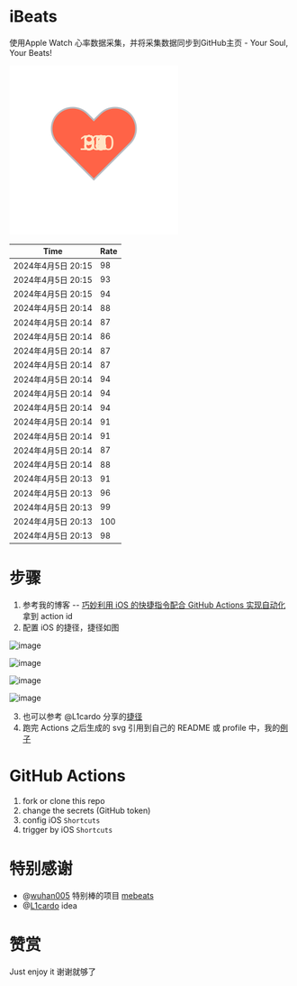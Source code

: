 # iBeats
使用Apple Watch 心率数据采集，并将采集数据同步到GitHub主页 - Your Soul, Your Beats!

![](./files/heart.svg)

<!--START_SECTION:my_heart_rate-->
| Time | Rate | 
 | ---- | ---- | 
| 2024年4月5日 20:15 | 98 |
| 2024年4月5日 20:15 | 93 |
| 2024年4月5日 20:15 | 94 |
| 2024年4月5日 20:14 | 88 |
| 2024年4月5日 20:14 | 87 |
| 2024年4月5日 20:14 | 86 |
| 2024年4月5日 20:14 | 87 |
| 2024年4月5日 20:14 | 87 |
| 2024年4月5日 20:14 | 94 |
| 2024年4月5日 20:14 | 94 |
| 2024年4月5日 20:14 | 94 |
| 2024年4月5日 20:14 | 91 |
| 2024年4月5日 20:14 | 91 |
| 2024年4月5日 20:14 | 87 |
| 2024年4月5日 20:14 | 88 |
| 2024年4月5日 20:13 | 91 |
| 2024年4月5日 20:13 | 96 |
| 2024年4月5日 20:13 | 99 |
| 2024年4月5日 20:13 | 100 |
| 2024年4月5日 20:13 | 98 |

<!--END_SECTION:my_heart_rate-->

# 步骤
1. 参考我的博客 -- [巧妙利用 iOS 的快捷指令配合 GitHub Actions 实现自动化](https://github.com/yihong0618/gitblog/issues/198) 拿到 action id
2. 配置 iOS 的捷径，捷径如图

![image](https://user-images.githubusercontent.com/15976103/122154218-0db0b480-ce97-11eb-93bb-5aec07c558dc.png)

![image](https://user-images.githubusercontent.com/15976103/122154236-186b4980-ce97-11eb-8e4b-70551a0391ae.png)

![image](https://user-images.githubusercontent.com/15976103/122154268-2d47dd00-ce97-11eb-902e-3acf292265a9.png)

![image](https://user-images.githubusercontent.com/15976103/122174055-fa144680-ceb4-11eb-9be2-3eb83cd516f7.png)

3. 也可以参考 @L1cardo 分享的[捷径](https://www.icloud.com/shortcuts/6ab6047b459c41ad822ad6b94b1c03d4)
4. 跑完 Actions 之后生成的 svg 引用到自己的 README 或 profile 中，我的[例子](https://github.com/yihong0618) 

# GitHub Actions

1. fork or clone this repo
2. change the secrets (GitHub token)
3. config iOS `Shortcuts` 
4. trigger by iOS `Shortcuts`

# 特别感谢
- @[wuhan005](https://github.com/wuhan005) 特别棒的项目 [mebeats](https://github.com/wuhan005/mebeats)
- @[L1cardo](https://github.com/L1cardo) idea

# 赞赏
Just enjoy it
谢谢就够了
